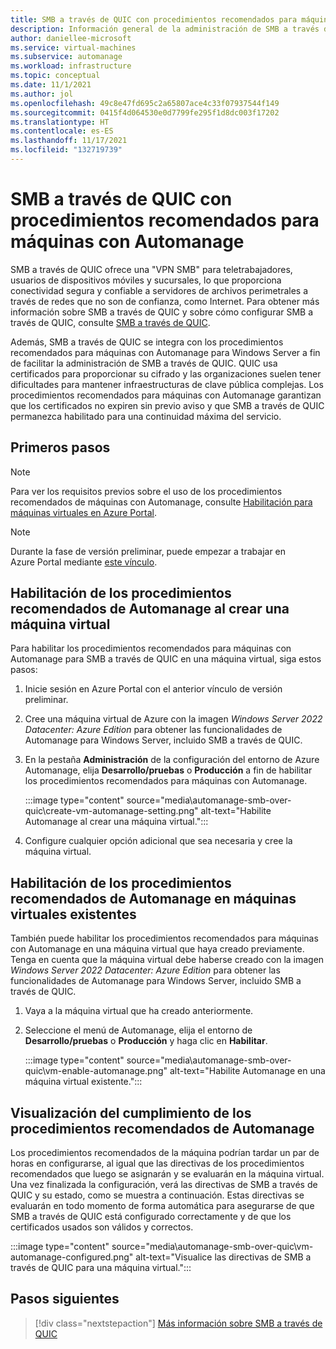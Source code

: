 ```yaml
---
title: SMB a través de QUIC con procedimientos recomendados para máquinas con Azure Automanage
description: Información general de la administración de SMB a través de QUIC con procedimientos recomendados para máquinas con Azure Automanage
author: daniellee-microsoft
ms.service: virtual-machines
ms.subservice: automanage
ms.workload: infrastructure
ms.topic: conceptual
ms.date: 11/1/2021
ms.author: jol
ms.openlocfilehash: 49c8e47fd695c2a65807ace4c33f07937544f149
ms.sourcegitcommit: 0415f4d064530e0d7799fe295f1d8dc003f17202
ms.translationtype: HT
ms.contentlocale: es-ES
ms.lasthandoff: 11/17/2021
ms.locfileid: "132719739"
---
```

# <a name="smb-over-quic-with-automanage-machine-best-practices"></a>SMB a través de QUIC con procedimientos recomendados para máquinas con Automanage

SMB a través de QUIC ofrece una "VPN SMB" para teletrabajadores, usuarios de dispositivos móviles y sucursales, lo que proporciona conectividad segura y confiable a servidores de archivos perimetrales a través de redes que no son de confianza, como Internet. Para obtener más información sobre SMB a través de QUIC y sobre cómo configurar SMB a través de QUIC, consulte [SMB a través de QUIC](/windows-server/storage/file-server/smb-over-quic).

Además, SMB a través de QUIC se integra con los procedimientos recomendados para máquinas con Automanage para Windows Server a fin de facilitar la administración de SMB a través de QUIC. QUIC usa certificados para proporcionar su cifrado y las organizaciones suelen tener dificultades para mantener infraestructuras de clave pública complejas. Los procedimientos recomendados para máquinas con Automanage garantizan que los certificados no expiren sin previo aviso y que SMB a través de QUIC permanezca habilitado para una continuidad máxima del servicio.

## <a name="how-to-get-started"></a>Primeros pasos

> [!NOTE]
> Para ver los requisitos previos sobre el uso de los procedimientos recomendados de máquinas con Automanage, consulte [Habilitación para máquinas virtuales en Azure Portal](quick-create-virtual-machines-portal.md).

> [!NOTE]
> Durante la fase de versión preliminar, puede empezar a trabajar en Azure Portal mediante [este vínculo](https://aka.ms/automanage-ws-portal-preview).

## <a name="enable-automanage-best-practices-when-creating-a-new-vm"></a>Habilitación de los procedimientos recomendados de Automanage al crear una máquina virtual

Para habilitar los procedimientos recomendados para máquinas con Automanage para SMB a través de QUIC en una máquina virtual, siga estos pasos:

1. Inicie sesión en Azure Portal con el anterior vínculo de versión preliminar.

2. Cree una máquina virtual de Azure con la imagen _Windows Server 2022 Datacenter: Azure Edition_ para obtener las funcionalidades de Automanage para Windows Server, incluido SMB a través de QUIC.

3. En la pestaña **Administración** de la configuración del entorno de Azure Automanage, elija **Desarrollo/pruebas** o **Producción** a fin de habilitar los procedimientos recomendados para máquinas con Automanage.

    :::image type="content" source="media\automanage-smb-over-quic\create-vm-automanage-setting.png" alt-text="Habilite Automanage al crear una máquina virtual.":::

4. Configure cualquier opción adicional que sea necesaria y cree la máquina virtual.

## <a name="enable-automanage-best-practices-on-existing-vms"></a>Habilitación de los procedimientos recomendados de Automanage en máquinas virtuales existentes

También puede habilitar los procedimientos recomendados para máquinas con Automanage en una máquina virtual que haya creado previamente. Tenga en cuenta que la máquina virtual debe haberse creado con la imagen _Windows Server 2022 Datacenter: Azure Edition_ para obtener las funcionalidades de Automanage para Windows Server, incluido SMB a través de QUIC.

1. Vaya a la máquina virtual que ha creado anteriormente.
2. Seleccione el menú de Automanage, elija el entorno de **Desarrollo/pruebas** o **Producción** y haga clic en **Habilitar**.

    :::image type="content" source="media\automanage-smb-over-quic\vm-enable-automanage.png" alt-text="Habilite Automanage en una máquina virtual existente.":::

## <a name="viewing-automanage-best-practice-compliance"></a>Visualización del cumplimiento de los procedimientos recomendados de Automanage

Los procedimientos recomendados de la máquina podrían tardar un par de horas en configurarse, al igual que las directivas de los procedimientos recomendados que luego se asignarán y se evaluarán en la máquina virtual. Una vez finalizada la configuración, verá las directivas de SMB a través de QUIC y su estado, como se muestra a continuación. Estas directivas se evaluarán en todo momento de forma automática para asegurarse de que SMB a través de QUIC está configurado correctamente y de que los certificados usados son válidos y correctos.

:::image type="content" source="media\automanage-smb-over-quic\vm-automanage-configured.png" alt-text="Visualice las directivas de SMB a través de QUIC para una máquina virtual.":::

## <a name="next-steps"></a>Pasos siguientes

> [!div class="nextstepaction"]
> [Más información sobre SMB a través de QUIC](/windows-server/storage/file-server/smb-over-quic)